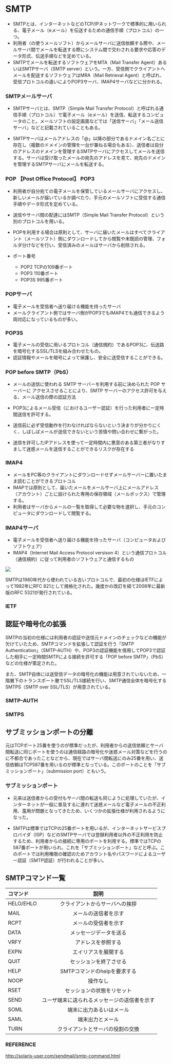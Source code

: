 # SMTP

- SMTPとは、インターネットなどのTCP/IPネットワークで標準的に用いられる、電子メール（eメール）を伝送するための通信手順（プロトコル）の一つ。
- 利用者（の使うメールソフト）からメールサーバに送信依頼する際や、メールサーバ間でメールを転送する際にシステム間で交わされる要求や応答のデータ形式、伝送手順などを定めている。
- SMTPでメールを転送するソフトウェアをMTA（Mail Transfer Agent）あるいはSMTPサーバ（SMTP server）という。一方、受信側でクライアントへメールを配送するソフトウェアはMRA（Mail Retrieval Agent）と呼ばれ、受信プロトコルの違いによりPOP3サーバ、IMAP4サーバなどに分かれる。


### SMTPメールサーバ
-  SMTPサーバとは、SMTP（Simple Mail Transfer Protocol）と呼ばれる通信手順（プロトコル）で電子メール（eメール）を送信、転送するコンピュータのこと。メールソフトの設定画面などでは「送信サーバ」「メール送信サーバ」などと記載されていることもある。

- SMTPサーバはメールアドレスの「@」以降の部分であるドメイン名ごとに存在し（複数のドメインの管理を一台が兼ねる場合もある）、送信者は自分のアドレスのドメインを管理するSMTPサーバにアクセスしてメールを送信する。サーバは受け取ったメールの宛先のアドレスを見て、宛先のドメインを管理するSMTPサーバにメールを転送する。


### POP 【Post Office Protocol】 POP3
- 利用者が自分宛ての電子メールを保管しているメールサーバにアクセスし、新しいメールが届いているか調べたり、手元のメールソフトに受信する通信手順やデータ形式を定めている。
- 送信やサーバ間の配達にはSMTP（Simple Mail Transfer Protocol）という別のプロトコルを用いる。

- POPを利用する場合は原則として、サーバに届いたメールはすべてクライアント（メールソフト）側にダウンロードしてから閲覧や未既読の管理、フォルダ分けなどを行い、受信済みのメールはサーバから削除される。

- ポート番号
    - POP2
        TCPの109番ポート
    - POP3
        110番ポート
    - POP3S
        995番ポート

### POPサーバ
- 電子メールを受信者へ送り届ける機能を持ったサーバ
- メールクライアント側ではサーバ側がPOP3でもIMAP4でも通信できるよう両対応になっているものが多い。

### POP3S
- 電子メールの受信に用いるプロトコル（通信規約）であるPOP3に、伝送路を暗号化するSSL/TLSを組み合わせたもの。
- 認証情報やメールを暗号によって保護し、安全に送受信することができる。

### POP before SMTP（PbS）
- メールの送信に使われる SMTP サーバーを利用する前に決められた POP サーバーに アクセスさせることにより、SMTP サーバーのアクセス許可を与える、メール送信の際の認証方法
- POP3によるメール受信（におけるユーザー認証）を行った利用者に一定時間送信を許可する。

- 送信前に必ず受信動作を行わなければならないという決まりが分かりにくく、しばしばメールが送信できないという苦情や問い合わせに繋がった。

- 送信を許可したIPアドレスを使って一定時間内に悪意のある第三者がなりすまして迷惑メールを送信することができるリスクが存在する



### IMAP4
- メールをPC等のクライアントにダウンロードせずメールサーバーに置いたまま読むことができるプロトコル
- IMAPでは原則として、届いたメールをメールサーバ上にメールアドレス（アカウント）ごとに設けられた専用の保存領域（メールボックス）で管理する。
- 利用者はサーバからメールの一覧を取得して必要な物を選択し、手元のコンピュータにダウンロードして閲覧する。

### IMAP4サーバ
- 電子メールを受信者へ送り届ける機能を持ったサーバ（コンピュータおよびソフトウェア）
- IMAP4（Internet Mail Access Protocol versison 4）という通信プロトコル（通信規約）に従って利用者のソフトウェアと通信するもの

![](../../PICTURE/Mail/IMAP4.png)



SMTPは1980年代から使われている古いプロトコルで、最初の仕様はIETFによって1982年にRFC 821として規格化された。幾度かの改訂を経て2008年に最新版のRFC 5321が発行されている。

### IETF


## 認証や暗号化の拡張
SMTPの当初の仕様には利用者の認証や送信元ドメインのチェックなどの機能が欠けていたため、SMTPコマンドを拡張して認証を行う「SMTP Authentication」（SMTP-AUTH）や、POP3の認証機能を借用してPOP3で認証した相手に一定時間SMTPによる接続を許可する「POP before SMTP」（PbS）などの仕様が策定された。

また、SMTP自体には送受信データの暗号化の機能は用意されていないため、一階層下のトランスポート層でSSL/TLS接続を行い、SMTP通信全体を暗号化するSMTPS（SMTP over SSL/TLS）が用意されている。


### SMTP-AUTH



### SMTPS



## サブミッションポートの分離
元はTCPポート25番を使うのが標準だったが、利用者からの送信依頼とサーバ間転送に同じポートを使うのは通信経路の暗号化や迷惑メール対策などを行うのに不都合であったことなどから、現在ではサーバ間転送にのみ25番を用い、送信依頼はTCP587番を用いるのが標準となっている。このポートのことを「サブミッションポート」（submission port）ともいう。


### サブミッションポート

- 元来は送信者からの受付もサーバ間の転送も同じように処理していたが、インターネットが一般に普及するに連れて迷惑メールなど電子メールの不正利用、濫用が問題となってきたため、いくつかの拡張仕様が利用されるようになった。

- SMTPは標準ではTCPの25番ポートを用いるが、インターネットサービスプロバイダ（ISP）などのSMTPサーバでは登録利用者以外の不正利用を防止するため、利用者からの接続に専用のポートを利用する。標準ではTCPの587番ポートが用いられ、これを「サブミッションポート」などと呼ぶ。このポートでは利用権限の確認のためアカウント名やパスワードによるユーザー認証（SMTP認証）が行われることが多い。



## SMTPコマンド一覧

|コマンド |	説明 |
|:------|:--------:|  
| HELO/EHLO	| クライアントからサーバへの挨拶 |  
 MAIL|	 メールの送信者を示す
 RCPT|	 メールの受信者を示す
 DATA|	 メッセージデータを送る
 VRFY|	 アドレスを参照する
 EXPN|	 エイリアスを展開する
 QUIT|	 セッションを終了させる
 HELP|	 SMTPコマンドのhelpを要求する
 NOOP|	 操作なし
 RSET|	 セッションの状態をリセット
 SEND|	 ユーザ端末に送られるメッセージの送信者を示す
 SOML|	 端末に出力あるいはメール
 SAML|	 端末出力とメール
 TURN|	 クライアントとサーバの役割の交換

### REFERENCE
 http://solaris-user.com/sendmail/smtp-command.html